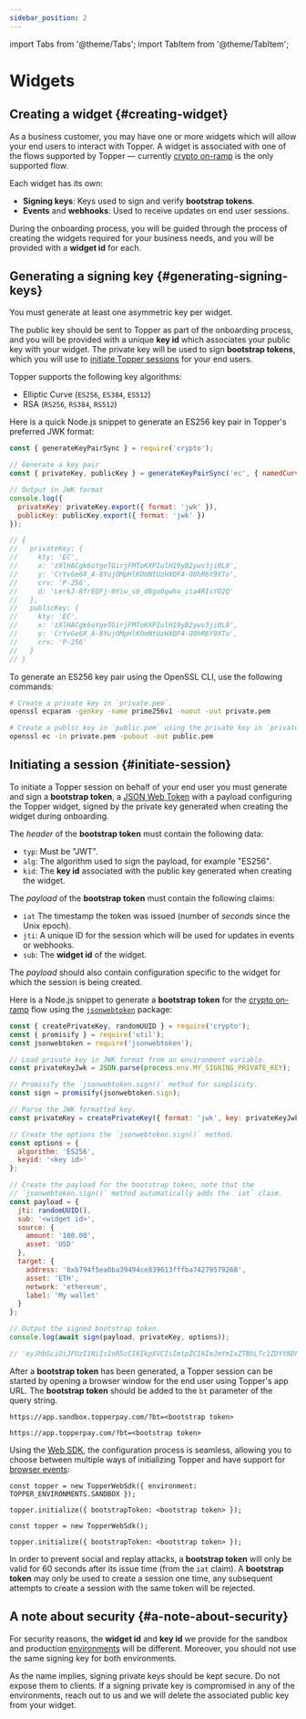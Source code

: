 ```yaml
---
sidebar_position: 2
---
```


import Tabs from '@theme/Tabs';
import TabItem from '@theme/TabItem';

# Widgets

## Creating a widget {#creating-widget}

As a business customer, you may have one or more widgets which will allow your end users to interact with Topper. A widget is associated with one of the flows supported by Topper — currently [crypto on-ramp](./flows/crypto-onramp.mdx) is the only supported flow.

Each widget has its own:

- **Signing keys**: Keys used to sign and verify **bootstrap tokens**.
- **Events** and **webhooks**: Used to receive updates on end user sessions.

During the onboarding process, you will be guided through the process of creating the widgets required for your business needs, and you will be provided with a **widget id** for each.

## Generating a signing key {#generating-signing-keys}

You must generate at least one asymmetric key per widget.

The public key should be sent to Topper as part of the onboarding process, and you will be provided with a unique **key id** which associates your public key with your widget. The private key will be used to sign **bootstrap tokens**, which you will use to [initiate Topper sessions](#initiate-session) for your end users.

Topper supports the following key algorithms:

- Elliptic Curve (`ES256`, `ES384`, `ES512`)
- RSA (`RS256`, `RS384`, `RS512`)

<Tabs>
  <TabItem label="Node.js" value="nodejs" default>

Here is a quick Node.js snippet to generate an ES256 key pair in Topper's preferred JWK format:

```js
const { generateKeyPairSync } = require('crypto');

// Generate a key pair
const { privateKey, publicKey } = generateKeyPairSync('ec', { namedCurve: 'prime256v1' });

// Output in JWK format
console.log({
  privateKey: privateKey.export({ format: 'jwk' }),
  publicKey: publicKey.export({ format: 'jwk' })
});

// {
//   privateKey: {
//     kty: 'EC',
//     x: 'zXlHACgk6oYgeTGirjFMToKXPIulH19yB2ywv3ji0L8',
//     y: 'CrYvGe6X_A-8YujOMpHlKOmNtUzHXQF4-O0hR6Y9XTo',
//     crv: 'P-256',
//     d: 'LerkJ-8frEQFj-0Yiw_s6_d8gu0qwha_ita4RIsYO2Q'
//   },
//   publicKey: {
//     kty: 'EC',
//     x: 'zXlHACgk6oYgeTGirjFMToKXPIulH19yB2ywv3ji0L8',
//     y: 'CrYvGe6X_A-8YujOMpHlKOmNtUzHXQF4-O0hR6Y9XTo',
//     crv: 'P-256'
//   }
// }
```

  </TabItem>
  <TabItem label="OpenSSL CLI" value="openssl">

To generate an ES256 key pair using the OpenSSL CLI, use the following commands:

```bash
# Create a private key in `private.pem`.
openssl ecparam -genkey -name prime256v1 -noout -out private.pem

# Create a public key in `public.pem` using the private key in `private.pem`.
openssl ec -in private.pem -pubout -out public.pem
```

  </TabItem>
</Tabs>

## Initiating a session {#initiate-session}

To initiate a Topper session on behalf of your end user you must generate and sign a **bootstrap token**, a [JSON Web Token](https://www.rfc-editor.org/rfc/rfc7519) with a payload configuring the Topper widget, signed by the private key generated when creating the widget during onboarding.

The _header_ of the **bootstrap token** must contain the following data:

- `typ`: Must be "JWT".
- `alg`: The algorithm used to sign the payload, for example "ES256".
- `kid`: The **key id** associated with the public key generated when creating the widget.

The _payload_ of the **bootstrap token** must contain the following claims:

- `iat` The timestamp the token was issued (number of _seconds_ since the Unix epoch).
- `jti`: A unique ID for the session which will be used for updates in events or webhooks.
- `sub`: The **widget id** of the widget.

The _payload_ should also contain configuration specific to the widget for which the session is being created.


<Tabs>
  <TabItem label="Node.js" value="nodejs" default>

Here is a Node.js snippet to generate a **bootstrap token** for the [crypto on-ramp](./flows/crypto-onramp.mdx) flow using the [`jsonwebtoken`](https://github.com/auth0/node-jsonwebtoken) package:

```js
const { createPrivateKey, randomUUID } = require('crypto');
const { promisify } = require('util');
const jsonwebtoken = require('jsonwebtoken');

// Load private key in JWK format from an environment variable.
const privateKeyJwk = JSON.parse(process.env.MY_SIGNING_PRIVATE_KEY);

// Promisify the `jsonwebtoken.sign()` method for simplicity.
const sign = promisify(jsonwebtoken.sign);

// Parse the JWK formatted key.
const privateKey = createPrivateKey({ format: 'jwk', key: privateKeyJwk });

// Create the options the `jsonwebtoken.sign()` method.
const options = {
  algorithm: 'ES256',
  keyid: '<key id>'
};

// Create the payload for the bootstrap token, note that the
// `jsonwebtoken.sign()` method automatically adds the `iat` claim.
const payload = {
  jti: randomUUID(),
  sub: '<widget id>',
  source: {
    amount: '100.00',
    asset: 'USD'
  },
  target: {
    address: '0xb794f5ea0ba39494ce839613fffba74279579268',
    asset: 'ETH',
    network: 'ethereum',
    label: 'My wallet'
  }
};

// Output the signed bootstrap token.
console.log(await sign(payload, privateKey, options));

// 'eyJhbGciOiJFUzI1NiIsInR5cCI6IkpXVCIsImtpZCI6ImJmYmIxZTBhLTc1ZDYtNDFlYi1hZjY4LTY1ODRlMTY3ZDQwMCJ9.eyJqdGkiOiJmNThmZTk0Yi1kNjUxLTQ4NmYtOTEwYS1jZmMyMWYyZGM1NTciLCJzdWIiOiIyOWQwY2U4Mi02ZTdkLTQ5OGMtYTUxZC03MDcxZGUyYTQ4Y2UiLCJzb3VyY2UiOnsiYW1vdW50IjoiMTAwLjAwIiwiYXNzZXQiOiJVU0QifSwidGFyZ2V0Ijp7ImFkZHJlc3MiOiIweGI3OTRmNWVhMGJhMzk0OTRjZTgzOTYxM2ZmZmJhNzQyNzk1NzkyNjgiLCJhc3NldCI6IkVUSCIsIm5ldHdvcmsiOiJldGhlcmV1bSIsImxhYmVsIjoiTXkgd2FsbGV0In0sImlhdCI6MTY3OTMyMTI0Nn0.uVwWAC37b6qdc74aGSRCcXzNDIzOXCdibFcv6k68tFXCYknItzkoUDapMl798r2nXEq9jq7VSZMuYvbakmo0Hw'
```

  </TabItem>
</Tabs>

After a **bootstrap token** has been generated, a Topper session can be started by opening a browser window for the end user using Topper's app URL. The **bootstrap token** should be added to the `bt` parameter of the query string.

<Tabs>
  <TabItem label="Sandbox" value="sandbox" default>

```
https://app.sandbox.topperpay.com/?bt=<bootstrap token>
```

  </TabItem>
  <TabItem label="Production" value="production" default>

```
https://app.topperpay.com/?bt=<bootstrap token>
```

  </TabItem>
</Tabs>

Using the [Web SDK](./web-sdk.md), the configuration process is seamless, allowing you to choose between multiple ways of initializing Topper and have support for [browser events](./browser-events.md):

<Tabs>
  <TabItem label="Sandbox" value="sandbox" default>

```
const topper = new TopperWebSdk({ environment: TOPPER_ENVIRONMENTS.SANDBOX });

topper.initialize({ bootstrapToken: <bootstrap token> });
```

  </TabItem>
  <TabItem label="Production" value="production" default>

```
const topper = new TopperWebSdk();

topper.initialize({ bootstrapToken: <bootstrap token> });
```

  </TabItem>
</Tabs>

In order to prevent social and replay attacks, a **bootstrap token** will only be valid for 60 seconds after its issue time (from the `iat` claim). A **bootstrap token** may only be used to create a session one time, any subsequent attempts to create a session with the same token will be rejected.

## A note about security {#a-note-about-security}

For security reasons, the **widget id** and **key id** we provide for the sandbox and production [environments](./environments.md) will be different. Moreover, you should not use the same signing key for both environments.

As the name implies, signing private keys should be kept secure. Do not expose them to clients. If a signing private key is compromised in any of the environments, reach out to us and we will delete the associated public key from your widget.
